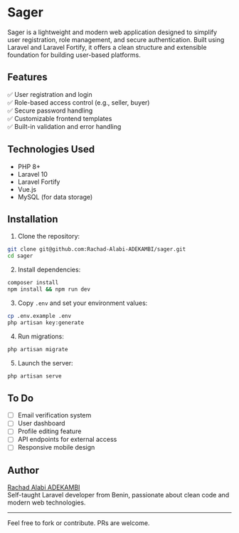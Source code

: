 # Sager

Sager is a lightweight and modern web application designed to simplify user registration, role management, and secure authentication. Built using Laravel and Laravel Fortify, it offers a clean structure and extensible foundation for building user-based platforms.

## Features

✅ User registration and login  
✅ Role-based access control (e.g., seller, buyer)  
✅ Secure password handling  
✅ Customizable frontend templates  
✅ Built-in validation and error handling

## Technologies Used

-   PHP 8+
-   Laravel 10
-   Laravel Fortify
-   Vue.js
-   MySQL (for data storage)

## Installation

1. Clone the repository:

```bash
git clone git@github.com:Rachad-Alabi-ADEKAMBI/sager.git
cd sager
```

2. Install dependencies:

```bash
composer install
npm install && npm run dev
```

3. Copy `.env` and set your environment values:

```bash
cp .env.example .env
php artisan key:generate
```

4. Run migrations:

```bash
php artisan migrate
```

5. Launch the server:

```bash
php artisan serve
```

## To Do

-   [ ] Email verification system
-   [ ] User dashboard
-   [ ] Profile editing feature
-   [ ] API endpoints for external access
-   [ ] Responsive mobile design

## Author

[Rachad Alabi ADEKAMBI](https://github.com/Rachad-Alabi-ADEKAMBI)  
Self-taught Laravel developer from Benin, passionate about clean code and modern web technologies.

---

Feel free to fork or contribute. PRs are welcome.
